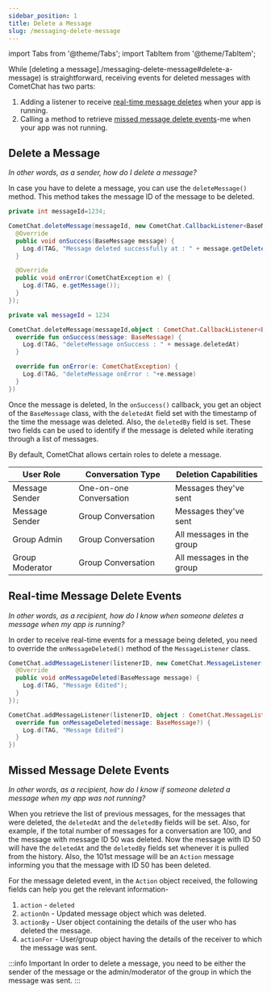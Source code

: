 ```yaml
---
sidebar_position: 1
title: Delete a Message
slug: /messaging-delete-message
---
```


import Tabs from '@theme/Tabs';
import TabItem from '@theme/TabItem';

While [deleting a message]./messaging-delete-message#delete-a-message) is straightforward, receiving events for deleted messages with CometChat has two parts:

1. Adding a listener to receive [real-time message deletes](messaging-delete-message#real-time-message-delete-events) when your app is running.
2. Calling a method to retrieve [missed message delete events](messaging-delete-message#missed-message-delete-events)-me when your app was not running.

## Delete a Message

_In other words, as a sender, how do I delete a message?_

In case you have to delete a message, you can use the `deleteMessage()` method. This method takes the message ID of the message to be deleted.

<Tabs>
<TabItem value="Java" label="Java">

```java
private int messageId=1234;

CometChat.deleteMessage(messageId, new CometChat.CallbackListener<BaseMessage>() {
  @Override
  public void onSuccess(BaseMessage message) {
    Log.d(TAG, "Message deleted successfully at : " + message.getDeletedAt());
  }

  @Override
  public void onError(CometChatException e) {
    Log.d(TAG, e.getMessage());
  }
});
```
</TabItem>
<TabItem value="Kotlin" label="Kotlin">

```kotlin
private val messageId = 1234

CometChat.deleteMessage(messageId,object : CometChat.CallbackListener<BaseMessage>(){
  override fun onSuccess(message: BaseMessage) {
    Log.d(TAG, "deleteMessage onSuccess : " + message.deletedAt)
  }

  override fun onError(e: CometChatException) {
    Log.d(TAG, "deleteMessage onError : "+e.message)
  }
})
```
</TabItem>
</Tabs>

Once the message is deleted, In the `onSuccess()` callback, you get an object of the `BaseMessage` class, with the `deletedAt` field set with the timestamp of the time the message was deleted. Also, the `deletedBy` field is set. These two fields can be used to identify if the message is deleted while iterating through a list of messages.

By default, CometChat allows certain roles to delete a message.

| User Role       | Conversation Type       | Deletion Capabilities     |
| --------------- | ----------------------- | ------------------------- |
| Message Sender  | One-on-one Conversation | Messages they've sent     |
| Message Sender  | Group Conversation      | Messages they've sent     |
| Group Admin     | Group Conversation      | All messages in the group |
| Group Moderator | Group Conversation      | All messages in the group |


## Real-time Message Delete Events

_In other words, as a recipient, how do I know when someone deletes a message when my app is running?_

In order to receive real-time events for a message being deleted, you need to override the `onMessageDeleted()` method of the `MessageListener` class.

<Tabs>
<TabItem value="Java" label="Java">

```java
CometChat.addMessageListener(listenerID, new CometChat.MessageListener() {
  @Override
  public void onMessageDeleted(BaseMessage message) {
    Log.d(TAG, "Message Edited");
  }
});
```
</TabItem>
<TabItem value="Kotlin" label="Kotlin">

```kotlin
CometChat.addMessageListener(listenerID, object : CometChat.MessageListener() {
  override fun onMessageDeleted(message: BaseMessage?) {
    Log.d(TAG, "Message Edited")
  }
})
```
</TabItem>
</Tabs>

## Missed Message Delete Events

_In other words, as a recipient, how do I know if someone deleted a message when my app was not running?_

When you retrieve the list of previous messages, for the messages that were deleted, the `deletedAt` and the `deletedBy` fields will be set. Also, for example, if the total number of messages for a conversation are 100, and the message with message ID 50 was deleted. Now the message with ID 50 will have the `deletedAt` and the `deletedBy` fields set whenever it is pulled from the history. Also, the 101st message will be an `Action` message informing you that the message with ID 50 has been deleted.

For the message deleted event, in the `Action` object received, the following fields can help you get the relevant information-

1. `action` - `deleted`
2. `actionOn` - Updated message object which was deleted.
3. `actionBy` - User object containing the details of the user who has deleted the message.
4. `actionFor` - User/group object having the details of the receiver to which the message was sent.

:::info Important
 In order to delete a message, you need to be either the sender of the message or the admin/moderator of the group in which the message was sent.
:::